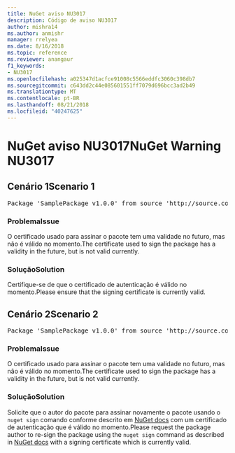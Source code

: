 ```yaml
---
title: NuGet aviso NU3017
description: Código de aviso NU3017
author: mishra14
ms.author: anmishr
manager: rrelyea
ms.date: 8/16/2018
ms.topic: reference
ms.reviewer: anangaur
f1_keywords:
- NU3017
ms.openlocfilehash: a025347d1acfce91008c5566eddfc3060c398db7
ms.sourcegitcommit: c643dd2c44e085601551ff7079d696bcc3ad2b49
ms.translationtype: MT
ms.contentlocale: pt-BR
ms.lasthandoff: 08/21/2018
ms.locfileid: "40247625"
---
```

# <a name="nuget-warning-nu3017"></a><span data-ttu-id="c5223-103">NuGet aviso NU3017</span><span class="sxs-lookup"><span data-stu-id="c5223-103">NuGet Warning NU3017</span></span>

## <a name="scenario-1"></a><span data-ttu-id="c5223-104">Cenário 1</span><span class="sxs-lookup"><span data-stu-id="c5223-104">Scenario 1</span></span>

<pre>Package 'SamplePackage v1.0.0' from source 'http://source.com/index.json': The signing certificate is not yet valid.</pre>

### <a name="issue"></a><span data-ttu-id="c5223-105">Problema</span><span class="sxs-lookup"><span data-stu-id="c5223-105">Issue</span></span>

<span data-ttu-id="c5223-106">O certificado usado para assinar o pacote tem uma validade no futuro, mas não é válido no momento.</span><span class="sxs-lookup"><span data-stu-id="c5223-106">The certificate used to sign the package has a validity in the future, but is not valid currently.</span></span>


### <a name="solution"></a><span data-ttu-id="c5223-107">Solução</span><span class="sxs-lookup"><span data-stu-id="c5223-107">Solution</span></span>

<span data-ttu-id="c5223-108">Certifique-se de que o certificado de autenticação é válido no momento.</span><span class="sxs-lookup"><span data-stu-id="c5223-108">Please ensure that the signing certificate is currently valid.</span></span>



## <a name="scenario-2"></a><span data-ttu-id="c5223-109">Cenário 2</span><span class="sxs-lookup"><span data-stu-id="c5223-109">Scenario 2</span></span>

<pre>Package 'SamplePackage v1.0.0' from source 'http://source.com/index.json': The primary signature's certificate is not yet valid.</pre>

### <a name="issue"></a><span data-ttu-id="c5223-110">Problema</span><span class="sxs-lookup"><span data-stu-id="c5223-110">Issue</span></span>

<span data-ttu-id="c5223-111">O certificado usado para assinar o pacote tem uma validade no futuro, mas não é válido no momento.</span><span class="sxs-lookup"><span data-stu-id="c5223-111">The certificate used to sign the package has a validity in the future, but is not valid currently.</span></span>


### <a name="solution"></a><span data-ttu-id="c5223-112">Solução</span><span class="sxs-lookup"><span data-stu-id="c5223-112">Solution</span></span>

<span data-ttu-id="c5223-113">Solicite que o autor do pacote para assinar novamente o pacote usando o `nuget sign` comando conforme descrito em [NuGet docs](https://docs.microsoft.com/en-us/nuget/create-packages/sign-a-package) com um certificado de autenticação que é válido no momento.</span><span class="sxs-lookup"><span data-stu-id="c5223-113">Please request the package author to re-sign the package using the `nuget sign` command as described in [NuGet docs](https://docs.microsoft.com/en-us/nuget/create-packages/sign-a-package) with a signing certificate which is currently valid.</span></span>


